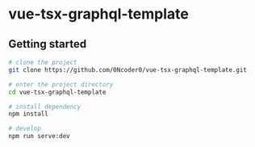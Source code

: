 # vue-tsx-graphql-template

## Getting started

```bash
# clone the project
git clone https://github.com/0Ncoder0/vue-tsx-graphql-template.git

# enter the project directory
cd vue-tsx-graphql-template

# install dependency
npm install

# develop
npm run serve:dev
```

